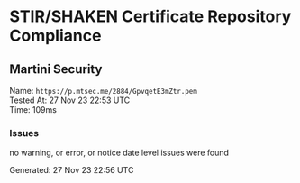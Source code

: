 # STIR/SHAKEN Certificate Repository Compliance

## Martini Security

Name: `https://p.mtsec.me/2884/GpvqetE3mZtr.pem`\
Tested At: 27 Nov 23 22:53 UTC\
Time: 109ms

### Issues

no warning, or error, or notice date level issues were found

Generated: 27 Nov 23 22:56 UTC